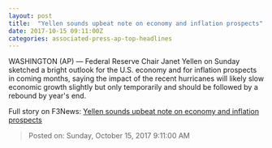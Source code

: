 ```yaml
---
layout: post
title:  "Yellen sounds upbeat note on economy and inflation prospects"
date: 2017-10-15 09:11:00Z
categories: associated-press-ap-top-headlines
---
```


WASHINGTON (AP) — Federal Reserve Chair Janet Yellen on Sunday sketched a bright outlook for the U.S. economy and for inflation prospects in coming months, saying the impact of the recent hurricanes will likely slow economic growth slightly but only temporarily and should be followed by a rebound by year's end.


Full story on F3News: [Yellen sounds upbeat note on economy and inflation prospects](http://www.f3nws.com/n/2ajzrC)

> Posted on: Sunday, October 15, 2017 9:11:00 AM
